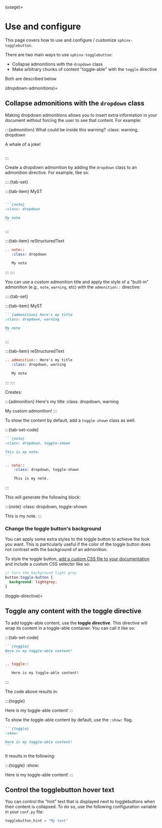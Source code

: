 (usage)=
# Use and configure

This page covers how to use and configure / customize `sphinx-togglebutton`.

There are two main ways to use `sphinx-togglebutton`:

- Collapse admonitions with the `dropdown` class
- Make arbitrary chunks of content "toggle-able" with the `toggle` directive

Both are described below

(dropdown-admonitions)=
## Collapse admonitions with the `dropdown` class

Making dropdown admonitions allows you to insert extra information in your document
without forcing the user to see that content. For example:

:::{admonition} What could be inside this warning?
:class: warning, dropdown

A whale of a joke!

```{image} https://media.giphy.com/media/FaKV1cVKlVRxC/giphy.gif
```
:::

Create a dropdown admonition by adding the `dropdown` class to an admonition directive.
For example, like so:

::::{tab-set}

:::{tab-item} MyST

````md

```{note}
:class: dropdown

My note
```
````

:::

:::{tab-item} reStructuredText

```rst
.. note::
   :class: dropdown

   My note
```

:::
::::

You can use a custom admonition title and apply the style of a "built-in"
admonition (e.g., `note`, `warning`, etc) with the `admonition::` directive:

::::{tab-set}

:::{tab-item} MyST

````md
```{admonition} Here's my title
:class: dropdown, warning

My note
```
````

:::

:::{tab-item} reStructuredText

```rst
.. admonition:: Here's my title
   :class: dropdown, warning

   My note
```

:::
::::

Creates:

:::{admonition} Here's my title
:class: dropdown, warning

My custom admonition!
:::

To show the content by default, add a `toggle-shown` class as well.

:::{tab-set-code}

````markdown
```{note}
:class: dropdown, toggle-shown

This is my note.
```
````

```rst
.. note::
    :class: dropdown, toggle-shown

    This is my note.
```

:::

This will generate the following block:

:::{note}
:class: dropdown, toggle-shown

This is my note.
:::

### Change the toggle button's background

You can apply some extra styles to the toggle button to achieve the look you want.
This is particularly useful if the color of the toggle button does not contrast with the background of an admonition.

To style the toggle button, [add a custom CSS file to your documentation](https://docs.readthedocs.io/en/stable/guides/adding-custom-css.html) and include a custom CSS selector like so:

```scss
// Turn the background light grey
button.toggle-button {
  background: lightgrey;
}
```

(toggle-directive)=
## Toggle any content with the toggle directive

To add toggle-able content, use the **toggle directive**. This directive
will wrap its content in a toggle-able container. You can call it like so:

:::{tab-set-code}

````markdown
```{toggle}
Here is my toggle-able content!
```
````

```rst
.. toggle::

   Here is my toggle-able content!
```

:::


The code above results in:

:::{toggle}

Here is my toggle-able content!
:::

To show the toggle-able content by default, use the `:show:` flag.

````markdown
```{toggle}
:show:

Here is my toggle-able content!
```
````

It results in the following:

:::{toggle}
:show:

Here is my toggle-able content!
:::

## Control the togglebutton hover text

You can control the "hint" text that is displayed next to togglebuttons when
their content is collapsed. To do so, use the following configuration variable
in your `conf.py` file:

```python
togglebutton_hint = "My text"
```
